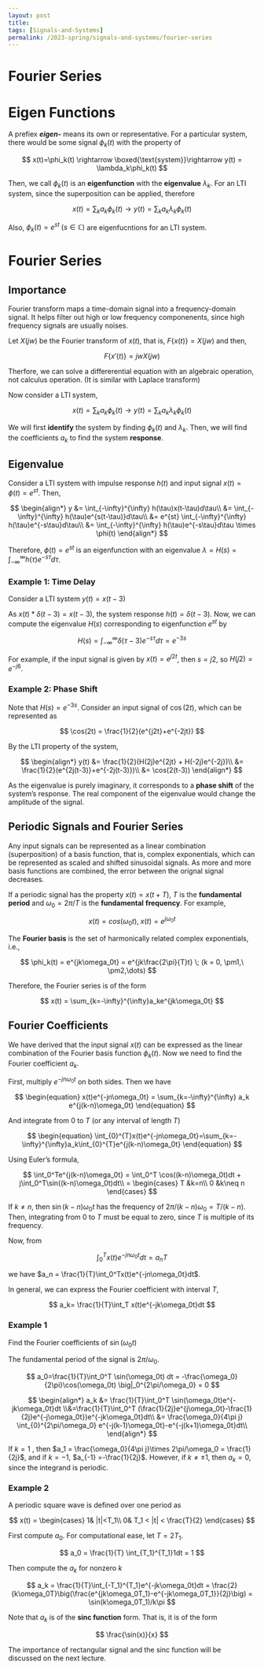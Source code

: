 ```yaml
---
layout: post
title:
tags: [Signals-and-Systems]
permalink: /2023-spring/signals-and-systems/fourier-series
---
```


# Fourier Series

# Eigen Functions

A prefiex **_eigen-_** means its own or representative. For a particular system, there would be some signal $\phi_k(t)$ with the property of

$$
x(t)=\phi_k(t) \rightarrow \boxed{\text{system}}\rightarrow y(t) = \lambda_k\phi_k(t)
$$

Then, we call $\phi_k(t)$ is an **eigenfunction** with the **eigenvalue** $\lambda_k$.
For an LTI system, since the superposition can be applied, therefore

$$
x(t) =\sum_k a_k\phi_k(t) \rightarrow y(t) = \sum_ka_k\lambda_k\phi_k(t)
$$

Also, $\phi_k(t) = e^{st}\; (s\in \mathbb{C})$ are eigenfucntions for an LTI system.

# Fourier Series

## Importance

Fourier transform maps a time-domain signal into a frequency-domain signal. It helps filter out high or low frequency componenents, since high frequency signals are usually noises.

Let $X(jw)$ be the Fourier transform of $x(t)$, that is, $F\{x(t)\} = X(jw)$ and then,

$$
F\{x'(t)\}=jwX(jw)
$$

Therfore, we can solve a differerential equation with an algebraic operation, not calculus operation. (It is similar with Laplace transform)

Now consider a LTI system,

$$
x(t) =\sum_k a_k\phi_k(t) \rightarrow y(t) = \sum_ka_k\lambda_k\phi_k(t)
$$

We will first **identify** the system by finding $\phi_k(t)$ and $\lambda_k$.
Then, we will find the coefficients $a_k$ to find the system **response**.

## Eigenvalue

Consider a LTI system with impulse response $h(t)$ and input signal $x(t) = \phi(t) = e^{st}$. Then,

$$
\begin{align*}
y &= \int_{-\infty}^{\infty} h(\tau)x(t-\tau)d\tau\\
&= \int_{-\infty}^{\infty} h(\tau)e^{s(t-\tau)}d\tau\\
&= e^{st} \int_{-\infty}^{\infty} h(\tau)e^{-s\tau}d\tau\\
&= \int_{-\infty}^{\infty} h(\tau)e^{-s\tau}d\tau \times \phi(t)
\end{align*}
$$

Therefore, $\phi(t) = e^{st}$ is an eigenfunction with an eigenvalue $\lambda = H(s) = \int_{-\infty}^{\infty} h(\tau)e^{-s\tau}d\tau$.

### Example 1: Time Delay

Consider a LTI system $y(t) = x(t-3)$

As $x(t) * \delta(t-3) = x(t-3)$, the system response $h(t) = \delta(t-3)$. Now, we can compute the eigenvalue $H(s)$ corresponding to eigenfunction $e^{st}$ by

$$
H(s) = \int_{-\infty}^{\infty}\delta(\tau-3)e^{-s\tau}d\tau = e^{-3s}
$$

For example, if the input signal is given by $x(t) = e^{j2t}$, then $s = j2$, so $H(j2)=e^{-j6}$.

### Example 2: Phase Shift

Note that $H(s) = e^{-3s}$. Consider an input signal of $\cos(2t)$, which can be represented as

$$
\cos(2t) = \frac{1}{2}(e^{j2t}+e^{-2jt})
$$

By the LTI property of the system,

$$
\begin{align*}
y(t) &= \frac{1}{2}(H(2j)e^{2jt} + H(-2j)e^{-2j})\\
&= \frac{1}{2}(e^{2j(t-3)}+e^{-2j(t-3)})\\
&= \cos(2(t-3))
\end{align*}
$$

As the eigenvalue is purely imaginary, it corresponds to a **phase shift** of the system’s response. The real component of the eigenvalue would change the amplitude of the signal.

## Periodic Signals and Fourier Series

Any input signals can be represented as a linear combination (superposition) of a basis function, that is, complex exponentials, which can be represented as scaled and shifted sinusoidal signals. As more and more basis functions are combined, the error between the orignal signal decreases.

If a periodic signal has the property $x(t) = x(t+T)$, $T$ is the **fundamental period** and $\omega_0 =2\pi/T$ is the **fundamental** **frequency**. For example,

$$
x(t) = cos(\omega_0t), \; x(t) = e^{j\omega_0t}
$$

The **Fourier basis** is the set of harmonically related complex exponentials, i.e.,

$$
\phi_k(t) = e^{jk\omega_0t} = e^{jk\frac{2\pi}{T}t} \; (k = 0, \pm1,\ \pm2,\dots)
$$

Therefore, the Fourier series is of the form

$$
x(t) = \sum_{k=-\infty}^{\infty}a_ke^{jk\omega_0t}
$$

## Fourier Coefficients

We have derived that the input signal $x(t)$ can be expressed as the linear combination of the Fourier basis function $\phi_k(t)$. Now we need to find the Fourier coefficient $a_k$.

First, multiply $e^{-jn\omega_0t}$ on both sides. Then we have

$$
\begin{equation}
x(t)e^{-jn\omega_0t} = \sum_{k=-\infty}^{\infty} a_k e^{j(k-n)\omega_0t}
\end{equation}
$$

And integrate from 0 to $T$ (or any interval of length $T$)

$$
\begin{equation}
\int_{0}^{T}x(t)e^{-jn\omega_0t}=\sum_{k=-\infty}^{\infty}a_k\int_{0}^{T}e^{j(k-n)\omega_0t}
\end{equation}
$$

Using Euler’s formula,

$$
\int_0^Te^{j(k-n)\omega_0t} = \int_0^T \cos((k-n)\omega_0t)dt + j\int_0^T\sin((k-n)\omega_0t)dt\\
= \begin{cases}
T &k=n\\
0 &k\neq n
\end{cases}
$$

If $k \neq n$, then $\sin(k-n)\omega_0t$ has the frequency of $2\pi/(k-n)\omega_0 = T/(k-n)$. Then, integrating from $0$ to $T$ must be equal to zero, since $T$ is multiple of its frequency.

Now, from

$$
\int _0^T x(t)e^{-jn\omega_0t}dt = a_nT
$$

we have $a_n = \frac{1}{T}\int_0^Tx(t)e^{-jn\omega_0t}dt$.

In general, we can express the Fourier coefficient with interval $T$,

$$
a_k= \frac{1}{T}\int_T x(t)e^{-jk\omega_0t}dt
$$

### Example 1

Find the Fourier coefficients of $\sin(\omega_0t)$

The fundamental period of the signal is $2\pi/\omega_0$.

$$
a_0=\frac{1}{T}\int_0^T \sin(\omega_0t) dt = -\frac{\omega_0}{2\pi}\cos(\omega_0t) \big|_0^{2\pi/\omega_0} = 0
$$

$$
\begin{align*}
a_k &= \frac{1}{T}\int_0^T \sin(\omega_0t)e^{-jk\omega_0t}dt \\&=\frac{1}{T}\int_0^T (\frac{1}{2j}e^{j\omega_0t}-\frac{1}{2j}e^{-j\omega_0t})e^{-jk\omega_0t}dt\\
&= \frac{\omega_0}{4\pi j} \int_{0}^{2\pi/\omega_0} e^{-j(k-1)\omega_0t}-e^{-j(k+1)\omega_0t}dt\\
\end{align*}
$$

If $k = 1$ , then $a_1  = \frac{\omega_0}{4\pi j}\times 2\pi/\omega_0 = \frac{1}{2j}$, and if $k=-1,$ $a_{-1} =-\frac{1}{2j}$. However, if $k\neq\pm1$, then $a_k=0$, since the integrand is periodic.

### Example 2

A periodic square wave is defined over one period as

$$
x(t) = \begin{cases}
1& |t|<T_1\\
0& T_1 < |t| < \frac{T}{2}
\end{cases}
$$

First compute $a_0$. For computational ease, let $T = 2T_1$.

$$
a_0 = \frac{1}{T} \int_{T_1}^{T_1}1dt = 1
$$

Then compute the $a_k$ for nonzero $k$

$$
a_k = \frac{1}{T}\int_{-T_1}^{T_1}e^{-jk\omega_0t}dt = \frac{2}{k\omega_0T}\big(\frac{e^{jk\omega_0T_1}-e^{-jk\omega_0T_1}}{2j}\big) = \sin(k\omega_0T_1)/k\pi
$$

Note that $a_k$ is of the **sinc function** form. That is, it is of the form

$$
\frac{\sin(x)}{x}
$$

The importance of rectangular signal and the sinc function will be discussed on the next lecture.
